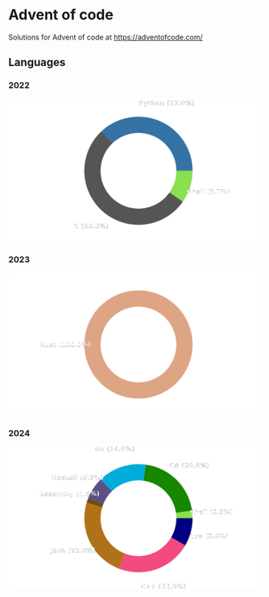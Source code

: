 # Advent of code

Solutions for Advent of code at https://adventofcode.com/

## Languages
### 2022
![Languages Progress](script/2022.svg)
### 2023
![Languages Progress](script/2023.svg)
### 2024
![Languages Progress](script/2024.svg)
